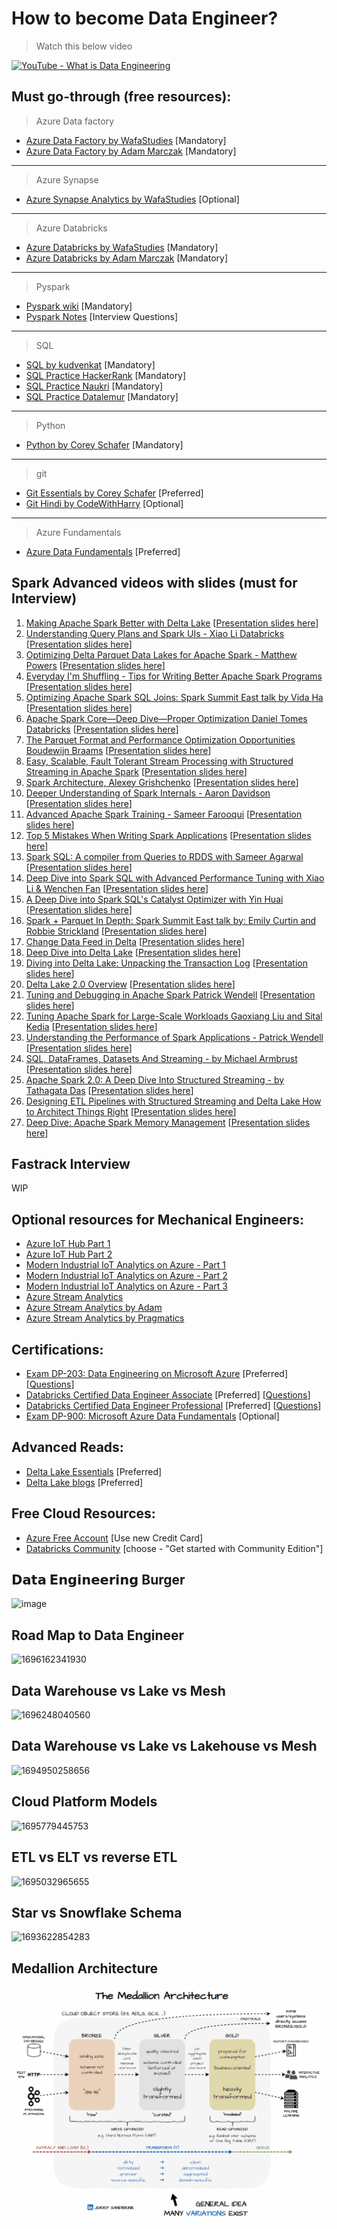 # How to become Data Engineer?

> Watch this below video

[![YouTube - What is Data Engineering](http://img.youtube.com/vi/qWru-b6m030/0.jpg)](https://www.youtube.com/watch?v=qWru-b6m030)

## Must go-through (free resources):

> Azure Data factory

- [Azure Data Factory by WafaStudies](https://www.youtube.com/playlist?list=PLMWaZteqtEaLTJffbbBzVOv9C0otal1FO) [Mandatory]
- [Azure Data Factory by Adam Marczak](https://www.youtube.com/playlist?list=PLGjZwEtPN7j8b9dPA0HrtJDptOB69B506) [Mandatory]

---

> Azure Synapse

- [Azure Synapse Analytics by WafaStudies](https://www.youtube.com/playlist?list=PLMWaZteqtEaIZxPCw_0AO1GsqESq3hZc6) [Optional]

---

> Azure Databricks

- [Azure Databricks by WafaStudies](https://www.youtube.com/playlist?list=PLMWaZteqtEaKi4WAePWtCSQCfQpvBT2U1) [Mandatory]
- [Azure Databricks by Adam Marczak](https://www.youtube.com/playlist?list=PLGjZwEtPN7j96btR0XlAIla9T6XPpj9ta) [Mandatory]

---

> Pyspark

- [Pyspark wiki](https://sparkbyexamples.com/pyspark-tutorial/) [Mandatory]
- [Pyspark Notes](https://amrit-hub.github.io/How-to-become-Data-Engineering-Essentials/pyspark/PySpark-notes.pdf) [Interview Questions]

---

> SQL

- [SQL by kudvenkat](https://www.youtube.com/playlist?list=PL08903FB7ACA1C2FB) [Mandatory]
- [SQL Practice HackerRank](https://www.hackerrank.com/domains/sql) [Mandatory]
- [SQL Practice Naukri](https://www.naukri.com/code360/problem-lists/top-100-sql-problems) [Mandatory]
- [SQL Practice Datalemur](https://datalemur.com/questions?category=SQL) [Mandatory]

---

> Python

- [Python by Corey Schafer](https://www.youtube.com/playlist?list=PL-osiE80TeTt2d9bfVyTiXJA-UTHn6WwU) [Mandatory]

---

> git

- [Git Essentials by Corey Schafer](https://www.youtube.com/playlist?list=PL-osiE80TeTuRUfjRe54Eea17-YfnOOAx) [Preferred]
- [Git Hindi by CodeWithHarry](https://www.youtube.com/playlist?list=PLu0W_9lII9agwhy658ZPA0MTStKUJTWPi) [Optional]

---

> Azure Fundamentals

- [Azure Data Fundamentals](https://www.youtube.com/playlist?list=PLGjZwEtPN7j-Q59JYso3L4_yoCjj2syrM) [Preferred]

## Spark Advanced videos with slides (must for Interview)

1. [Making Apache Spark Better with Delta Lake](https://www.youtube.com/watch?v=LJtShrQqYZY)
   [[Presentation slides here](https://amrit-hub.github.io/How-to-become-Data-Engineering-Essentials/resources/making_apache_spark_better_with_delta_lake.pdf)]
2. [Understanding Query Plans and Spark UIs - Xiao Li Databricks](https://www.youtube.com/watch?v=YgQgJceojJY)
   [[Presentation slides here](https://amrit-hub.github.io/How-to-become-Data-Engineering-Essentials/resources/Understanding_Query_Plans_and_Spark_UIs_-_20240623_103226.pdf)]
3. [Optimizing Delta Parquet Data Lakes for Apache Spark - Matthew Powers](https://www.youtube.com/watch?v=euBvYFTVN8s)
   [[Presentation slides here](https://amrit-hub.github.io/How-to-become-Data-Engineering-Essentials/resources/Optimizing_Delta_Parquet_Data_Lakes_for_Apache_Spark_-_Matthew_Powers.pdf)]
4. [Everyday I&#39;m Shuffling - Tips for Writing Better Apache Spark Programs](https://www.youtube.com/watch?v=Wg2boMqLjCg)
   [[Presentation slides here](https://amrit-hub.github.io/How-to-become-Data-Engineering-Essentials/resources/Everyday_I'm_Shuffling_-_Tips_for_Writing_Better_Spark_Programs,_Strata_San_Jose_2015_-_20240623_104054.pdf)]
5. [Optimizing Apache Spark SQL Joins: Spark Summit East talk by Vida Ha](https://www.youtube.com/watch?v=fp53QhSfQcI)
   [[Presentation slides here](https://amrit-hub.github.io/How-to-become-Data-Engineering-Essentials/resources/Optimizing_Apache_Spark_SQL_Joins_-_20240623_104238.pdf)]
6. [Apache Spark Core—Deep Dive—Proper Optimization Daniel Tomes Databricks](https://www.youtube.com/watch?v=daXEp4HmS-E)
   [[Presentation slides here](https://amrit-hub.github.io/How-to-become-Data-Engineering-Essentials/resources/Apache_Spark_Core—Deep_Dive—Proper_Optimization_-_20240623_104404.pdf)]
7. [The Parquet Format and Performance Optimization Opportunities Boudewijn Braams](https://www.youtube.com/watch?v=1j8SdS7s_NY)
   [[Presentation slides here](https://amrit-hub.github.io/How-to-become-Data-Engineering-Essentials/resources/The_Parquet_Format_and_Performance_Optimization_Opportunities_-_20240623_111105.pdf)]
8. [Easy, Scalable, Fault Tolerant Stream Processing with Structured Streaming in Apache Spark](https://www.youtube.com/watch?v=_jPKqJ-gaIY)
   [[Presentation slides here](https://amrit-hub.github.io/How-to-become-Data-Engineering-Essentials/resources/Easy,_scalable,_fault_tolerant_stream_processing_with_structured_streaming_-_with_Tathagata_Das_-_20240623_103806.pdf)]
9. [Spark Architecture, Alexey Grishchenko](https://www.youtube.com/watch?v=qf2IxHzueXA)
   [[Presentation slides here](https://amrit-hub.github.io/How-to-become-Data-Engineering-Essentials/resources/Apache_Spark_Architecture_-_20240626_105939.pdf)]
10. [Deeper Understanding of Spark Internals - Aaron Davidson](https://www.youtube.com/watch?v=dmL0N3qfSc8)
    [[Presentation slides here](https://amrit-hub.github.io/How-to-become-Data-Engineering-Essentials/resources/A_deeper-understanding-of-spark-internals-aaron-davidson_-_20240623_120842.pdf)]
11. [Advanced Apache Spark Training - Sameer Farooqui](https://www.youtube.com/watch?v=7ooZ4S7Ay6Y)
    [[Presentation slides here](https://amrit-hub.github.io/How-to-become-Data-Engineering-Essentials/resources/Spark_Summit_East_2015_Advanced_Devops_Student_Slides_-_20240623_112818.pdf)]
12. [Top 5 Mistakes When Writing Spark Applications](https://www.youtube.com/watch?v=WyfHUNnMutg)
    [[Presentation slides here](https://amrit-hub.github.io/How-to-become-Data-Engineering-Essentials/resources/Top_5_Mistakes_to_Avoid_When_Writing_Apache_Spark_Applications_-_20240623_223520.pdf)]
13. [Spark SQL: A compiler from Queries to RDDS with Sameer Agarwal](https://www.youtube.com/watch?v=EIyI9cKfLCc)
    [[Presentation slides here](https://amrit-hub.github.io/How-to-become-Data-Engineering-Essentials/resources/Spark_SQL_A_compiler_from_Queries_to_RDDS_with_Sameer_Agarwal.pdf)]
14. [Deep Dive into Spark SQL with Advanced Performance Tuning with Xiao Li &amp; Wenchen Fan](https://vimeo.com/274390145)
    [[Presentation slides here](https://amrit-hub.github.io/How-to-become-Data-Engineering-Essentials/resources/Deep_Dive_into_Spark_SQL_with_Advanced_Performance_Tuning_with_Xiao_Li_&_Wenchen_Fan.pdf)]
15. [A Deep Dive into Spark SQL&#39;s Catalyst Optimizer with Yin Huai](https://www.youtube.com/watch?v=RmUn5vHlevc)
    [[Presentation slides here](https://amrit-hub.github.io/How-to-become-Data-Engineering-Essentials/resources/A_Deep_Dive_into_Spark_SQL's_Catalyst_Optimizer_with_Yin_Huai.pdf)]
16. [Spark + Parquet In Depth: Spark Summit East talk by: Emily Curtin and Robbie Strickland](https://www.youtube.com/watch?v=RmUn5vHlevc)
    [[Presentation slides here](https://amrit-hub.github.io/How-to-become-Data-Engineering-Essentials/resources/Spark_+_Parquet_In_Depth_Spark_Summit_East_talk_by_Emily_Curtin_and_Robbie_Strickland.pdf)]
17. [Change Data Feed in Delta](https://www.youtube.com/watch?v=jsx11EKH6Hk)
    [[Presentation slides here](https://amrit-hub.github.io/How-to-become-Data-Engineering-Essentials/resources/Change_Data_Feed_in_Delta.pdf)]
18. [Deep Dive into Delta Lake](https://www.youtube.com/watch?v=de-6a6Bfw6E)
    [[Presentation slides here](https://amrit-hub.github.io/How-to-become-Data-Engineering-Essentials/resources/Deep_Dive_into_Delta_Lake_Gerhard.pdf)]
19. [Diving into Delta Lake: Unpacking the Transaction Log](https://www.youtube.com/watch?v=lXlBJdehsdw)
    [[Presentation slides here](https://amrit-hub.github.io/How-to-become-Data-Engineering-Essentials/resources/Diving_into_Delta_Lake_Unpacking_the_Transaction_Log.pdf)]
20. [Delta Lake 2.0 Overview](https://www.youtube.com/watch?v=VWJT3JyPKvk)
    [[Presentation slides here](https://amrit-hub.github.io/How-to-become-Data-Engineering-Essentials/resources/Delta_Lake_Overwiew_2-0.pdf)]
21. [Tuning and Debugging in Apache Spark Patrick Wendell](https://www.youtube.com/watch?v=kkOG_aJ9KjQ)
    [[Presentation slides here](https://amrit-hub.github.io/How-to-become-Data-Engineering-Essentials/resources/Tuning_and_Debugging_in_Apache_Spark.pdf)]
22. [Tuning Apache Spark for Large-Scale Workloads Gaoxiang Liu and Sital Kedia](https://www.youtube.com/watch?v=5dga0UT4RI8)
    [[Presentation slides here](https://amrit-hub.github.io/How-to-become-Data-Engineering-Essentials/resources/Tuning_Apache_Spark_for_Large-Scale_Workloads_Gaoxiang_Liu_and_Sital_Kedia.pdf)]
23. [Understanding the Performance of Spark Applications - Patrick Wendell](https://www.youtube.com/watch?v=NXp3oJHNM7E)
    [[Presentation slides here](https://amrit-hub.github.io/How-to-become-Data-Engineering-Essentials/resources/spark-performance-patrick-wendell-databricks.pdf)]
24. [SQL, DataFrames, Datasets And Streaming - by Michael Armbrust
    ](https://www.youtube.com/watch?v=1a4pgYzeFwE)[[Presentation slides here](https://amrit-hub.github.io/How-to-become-Data-Engineering-Essentials/resources/SQL,_DataFrames,_Datasets_And_Streaming_-_by_Michael_Armbrust.pdf)]
25. [Apache Spark 2.0: A Deep Dive Into Structured Streaming - by Tathagata Das](https://www.youtube.com/watch?v=rl8dIzTpxrI)
    [[Presentation slides here](https://amrit-hub.github.io/How-to-become-Data-Engineering-Essentials/resources/Apache_Spark_2.0__A_Deep_Dive_Into_Structured_Streaming_-_by_Tathagata_Das__-_20240623_104644.pdf)]
26. [Designing ETL Pipelines with Structured Streaming and Delta Lake How to Architect Things Right](https://www.youtube.com/watch?v=eOhAzjf__iQ)
    [[Presentation slides here](https://amrit-hub.github.io/How-to-become-Data-Engineering-Essentials/resources/Designing_ETL_Pipelines_with_Structured_Streaming_and_Delta_Lake—How_to_Architect_Things_Right_-_20240623_111312.pdf)]
27. [Deep Dive: Apache Spark Memory Management](https://www.youtube.com/watch?v=dPHrykZL8Cg)
    [[Presentation slides here](https://amrit-hub.github.io/How-to-become-Data-Engineering-Essentials/resources/Deep_Dive__Memory_Management_in_Apache_Spark_-_20240623_110859.pdf)]

## Fastrack Interview

WIP

## Optional resources for Mechanical Engineers:

- [Azure IoT Hub Part 1](https://www.databricks.com/notebooks/iiot/iiot-end-to-end-part-1.html)
- [Azure IoT Hub Part 2](https://www.databricks.com/notebooks/iiot/iiot-end-to-end-part-2.html)
- [Modern Industrial IoT Analytics on Azure - Part 1](https://www.databricks.com/blog/2020/08/03/modern-industrial-iot-analytics-on-azure-part-1.html)
- [Modern Industrial IoT Analytics on Azure - Part 2](https://www.databricks.com/blog/2020/08/11/modern-industrial-iot-analytics-on-azure-part-2.html)
- [Modern Industrial IoT Analytics on Azure - Part 3](https://www.databricks.com/blog/2020/08/20/modern-industrial-iot-analytics-on-azure-part-3.html)
- [Azure Stream Analytics](https://learn.microsoft.com/en-us/azure/iot-hub/iot-hub-live-data-visualization-in-power-bi)
- [Azure Stream Analytics by Adam](https://www.youtube.com/watch?v=NbGmyjgY0pU)
- [Azure Stream Analytics by Pragmatics](https://www.youtube.com/watch?v=sJ02fNsor3M)

## Certifications:

- [Exam DP-203: Data Engineering on Microsoft Azure](https://learn.microsoft.com/en-us/certifications/exams/dp-203) [Preferred] [[Questions](https://amrit-hub.github.io/Azure-Data-Engineer-Associate-Questions/)]
- [Databricks Certified Data Engineer Associate](https://www.databricks.com/learn/certification/data-engineer-associate) [Preferred] [[Questions](https://amrit-hub.github.io/Databricks-Certified-Data-Engineer-Associate-Questions/)]
- [Databricks Certified Data Engineer Professional](https://www.databricks.com/learn/certification/data-engineer-professional) [Preferred] [[Questions](https://amrit-hub.github.io/Databricks-Certified-Data-Engineer-Professional-Questions/)]
- [Exam DP-900: Microsoft Azure Data Fundamentals](https://learn.microsoft.com/en-us/certifications/exams/dp-900) [Optional]

## Advanced Reads:

- [Delta Lake Essentials](https://github.com/Amrit-Hub/Data-Engineering-Essentials/tree/main/Delta%20Lake%20Essentials) [Preferred]
- [Delta Lake blogs](https://delta.io/blog) [Preferred]

## Free Cloud Resources:

- [Azure Free Account](https://azure.microsoft.com/en-in/free/search/) [Use new Credit Card]
- [Databricks Community](https://www.databricks.com/try-databricks#account) [choose - "Get started with Community Edition"]

## 𝗗𝗮𝘁𝗮 𝗘𝗻𝗴𝗶𝗻𝗲𝗲𝗿𝗶𝗻𝗴 Burger

![image](https://github.com/Amrit-Hub/How-to-become-Data-Engineering-Essentials/assets/94331599/be8fd25f-87d4-4e16-bbd8-2c350087b1ea)

## Road Map to Data Engineer

![1696162341930](https://github.com/Amrit-Hub/How-to-become-Data-Engineering-Essentials/assets/94331599/1847e755-d037-4903-b72b-6577bd82316a)

## Data Warehouse vs Lake vs Mesh

![1696248040560](https://github.com/Amrit-Hub/How-to-become-Data-Engineering-Essentials/assets/94331599/80191075-2f04-4309-a3ac-a31b025afd68)

## Data Warehouse vs Lake vs Lakehouse vs Mesh

![1694950258656](https://github.com/Amrit-Hub/How-to-become-Data-Engineering-Essentials/assets/94331599/334a4d86-07f3-42e5-b9b8-30b75bf3ff1a)

## Cloud Platform Models

![1695779445753](https://github.com/Amrit-Hub/How-to-become-Data-Engineering-Essentials/assets/94331599/162db0d9-81aa-4e54-a3fa-6cfb6ad93a2f)

## ETL vs ELT vs reverse ETL

![1695032965655](https://github.com/Amrit-Hub/How-to-become-Data-Engineering-Essentials/assets/94331599/81a3d438-881e-4cb6-a658-1c58cc3aa5b8)

## Star vs Snowflake Schema

![1693622854283](https://github.com/Amrit-Hub/How-to-become-Data-Engineering-Essentials/assets/94331599/67cf1282-741c-43b3-80ae-a401ddedcdb7)

## Medallion Architecture

![1719381184666](image/README/1719345910378.gif)
